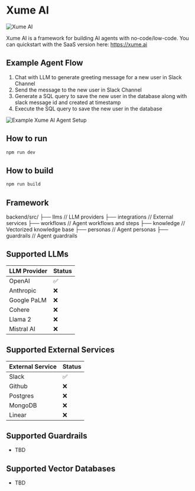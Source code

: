 # Xume AI

![Xume AI](https://res.cloudinary.com/dor5uewzz/image/upload/v1736236211/xume-og-image_cyafxf.png)

Xume AI is a framework for building AI agents with no-code/low-code. You can quickstart with the SaaS version here: https://xume.ai

## Example Agent Flow

1. Chat with LLM to generate greeting message for a new user in Slack Channel
2. Send the message to the new user in Slack Channel
3. Generate a SQL query to save the new user in the database along with slack message id and created at timestamp
4. Execute the SQL query to save the new user in the database

![Example Xume AI Agent Setup](https://res.cloudinary.com/dor5uewzz/image/upload/v1736236211/xume-ai-example_1_eqnznv.png)

## How to run

```bash
npm run dev
```

## How to build

```bash
npm run build
```

## Framework

backend/src/
├── llms // LLM providers
├── integrations // External services
├── workflows // Agent workflows and steps
├── knowledge // Vectorized knowledge base
├── personas // Agent personas
├── guardrails // Agent guardrails


## Supported LLMs

| LLM Provider | Status |
|--------------|--------|
| OpenAI       | ✅     |
| Anthropic    | ❌     |
| Google PaLM  | ❌     |
| Cohere       | ❌     |
| Llama 2      | ❌     |
| Mistral AI   | ❌     |

## Supported External Services

| External Service | Status |
|------------------|--------|
| Slack            | ✅     |
| Github           | ❌     |
| Postgres         | ❌     |
| MongoDB          | ❌     |
| Linear           | ❌     |


## Supported Guardrails

- TBD

## Supported Vector Databases

- TBD
